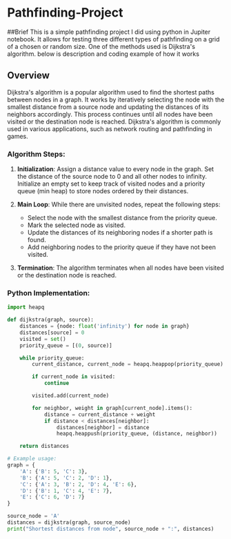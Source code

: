 # Pathfinding-Project

##Brief
This is a simple pathfinding project I did using python in Jupiter notebook.
It allows for testing three different types of pathfinding on a grid of a chosen or random size.
One of the methods used is Dijkstra's algorithm. below is description and coding example of how it works
## Overview

Dijkstra's algorithm is a popular algorithm used to find the shortest paths between nodes in a graph. It works by iteratively selecting the node with the smallest distance from a source node and updating the distances of its neighbors accordingly. This process continues until all nodes have been visited or the destination node is reached. Dijkstra's algorithm is commonly used in various applications, such as network routing and pathfinding in games.

### Algorithm Steps:

1. **Initialization**: Assign a distance value to every node in the graph. Set the distance of the source node to 0 and all other nodes to infinity. Initialize an empty set to keep track of visited nodes and a priority queue (min heap) to store nodes ordered by their distances.

2. **Main Loop**: While there are unvisited nodes, repeat the following steps:
    - Select the node with the smallest distance from the priority queue.
    - Mark the selected node as visited.
    - Update the distances of its neighboring nodes if a shorter path is found.
    - Add neighboring nodes to the priority queue if they have not been visited.

3. **Termination**: The algorithm terminates when all nodes have been visited or the destination node is reached.

### Python Implementation:

```python
import heapq

def dijkstra(graph, source):
    distances = {node: float('infinity') for node in graph}
    distances[source] = 0
    visited = set()
    priority_queue = [(0, source)]

    while priority_queue:
        current_distance, current_node = heapq.heappop(priority_queue)

        if current_node in visited:
            continue

        visited.add(current_node)

        for neighbor, weight in graph[current_node].items():
            distance = current_distance + weight
            if distance < distances[neighbor]:
                distances[neighbor] = distance
                heapq.heappush(priority_queue, (distance, neighbor))

    return distances

# Example usage:
graph = {
    'A': {'B': 5, 'C': 3},
    'B': {'A': 5, 'C': 2, 'D': 1},
    'C': {'A': 3, 'B': 2, 'D': 4, 'E': 6},
    'D': {'B': 1, 'C': 4, 'E': 7},
    'E': {'C': 6, 'D': 7}
}

source_node = 'A'
distances = dijkstra(graph, source_node)
print("Shortest distances from node", source_node + ":", distances)
